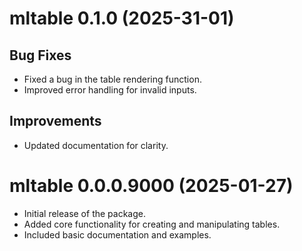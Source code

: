 # mltable 0.1.0 (2025-31-01)
## Bug Fixes
- Fixed a bug in the table rendering function.
- Improved error handling for invalid inputs.

## Improvements
- Updated documentation for clarity.


# mltable 0.0.0.9000 (2025-01-27)
- Initial release of the package.
- Added core functionality for creating and manipulating tables.
- Included basic documentation and examples.
